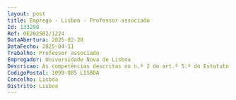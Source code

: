 ```yaml
--- 
layout: post
title: Emprego - Lisboa - Professor associado
Id: 133298
Ref: OE202502/1224
DataAbertura: 2025-02-28
DataFecho: 2025-04-11
Trabalho: Professor associado
Empregador: Universidade Nova de Lisboa
Descricao: As competências descritas no n.º 2 do art.º 5.º do Estatuto da Carreira Docente Universitária
CodigoPostal: 1099-085 LISBOA
Concelho: Lisboa
Distrito: Lisboa
--- 
```

